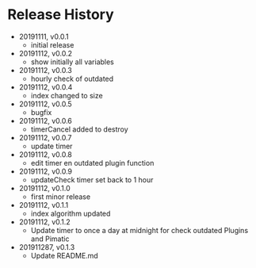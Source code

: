 # Release History

* 20191111, v0.0.1
	* initial release
* 20191112, v0.0.2
	* show initially all variables
* 20191112, v0.0.3
	* hourly check of outdated
* 20191112, v0.0.4
	* index changed to size
* 20191112, v0.0.5
	* bugfix
* 20191112, v0.0.6
	* timerCancel added to destroy
* 20191112, v0.0.7
	* update timer
* 20191112, v0.0.8
	* edit timer en outdated plugin function
* 20191112, v0.0.9
	* updateCheck timer set back to 1 hour
* 20191112, v0.1.0
	* first minor release
* 20191112, v0.1.1
	* index algorithm updated
* 20191112, v0.1.2
	* Update timer to once a day at midnight for check outdated Plugins and Pimatic
* 201911287, v0.1.3
	* Update README.md
